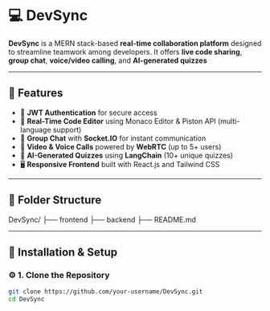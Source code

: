 # 💻 DevSync

**DevSync** is a MERN stack-based **real-time collaboration platform** designed to streamline teamwork among developers. It offers **live code sharing**, **group chat**, **voice/video calling**, and **AI-generated quizzes**

---

## 🌟 Features

- 🔐 **JWT Authentication** for secure access
- 📝 **Real-Time Code Editor** using Monaco Editor & Piston API (multi-language support)
- 💬 **Group Chat** with **Socket.IO** for instant communication
- 🎥 **Video & Voice Calls** powered by **WebRTC** (up to 5+ users)
- 🧠 **AI-Generated Quizzes** using **LangChain** (10+ unique quizzes)
- 🖥️ **Responsive Frontend** built with React.js and Tailwind CSS

---

## 📁 Folder Structure

DevSync/
├── frontend
├── backend
├── README.md


---

## 🧪 Installation & Setup

### ⚙️ 1. Clone the Repository

```bash
git clone https://github.com/your-username/DevSync.git
cd DevSync
